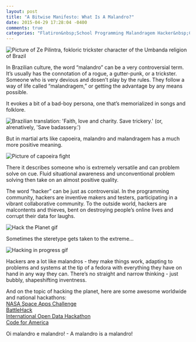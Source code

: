 ```yaml
---
layout: post
title: "A Bitwise Manifesto: What Is A Malandro?"
date: 2015-04-29 17:28:04 -0400
comments: true
categories: "Flatiron&nbsp;School Programming Malandragem Hacker&nbsp;Culture"
---
```


![Picture of Ze Pilintra, fokloric trickster character of the Umbanda religion of Brazil](http://umbandaeucurto.com/wp-content/uploads/2013/08/Jorge_07_Ze_Pilintra_umbandaeucurto-610x259.jpg)

In Brazilian culture, the word “malandro” can be a very controversial term. It’s usually has the connotation of a rogue, a gutter-punk, or a trickster. Someone who is very devious and dosen’t play by the rules. They follow a way of life called “malandragem,” or getting the advantage by any means possible. 

It evokes a bit of a bad-boy persona, one that’s memorialized in songs and folklore.
 
![Brazilian translation: 'Faith, love and charity. Save trickery.' (or, alrenatively, 'Save badassery.')](http://1.bp.blogspot.com/-rssJ7W8AOjs/UceTG6hv8bI/AAAAAAAAA8Q/z-LvVFOnUFY/s1600/malandragem.png "Ze Pilintra, the folkloric trickster of Brazilian culture.")

But in martial arts like capoeira, malandro and malandragem has a much more positive meaning. 

![Picture of capoeira fight](http://www.thisbusinessofdanceandmusic.com/images/kick.jpg)

There it describes someone who is extremely versatile and can problem solve on cue. Fluid situational awareness and unconventional problem solving then take on an almost positive quality.


The word “hacker” can be just as controversial. In the programming community, hackers are inventive makers and testers, participating in a vibrant collaborative community. To the outside world, hackers are malcontents and thieves, bent on destroying people’s online lives and corrupt their data for laughs.

![Hack the Planet gif](http://media.giphy.com/media/FnGJfc18tDDHy/giphy.gif)

Sometimes the steretype gets taken to the extreme…

![Hacking in progress gif](http://i.imgur.com/b8jN6tv.gif)

Hackers are a lot like malandros - they make things work, adapting to problems and systems at the tip of a fedora with everything they have on hand in any way they can. There’s no straight and narrow thinking - just bubbly, shapeshifting inventness.

And on the topic of hacking the planet, here are some awesome worldwide and national hackathons:  
[NASA Space Apps Challenge](https://2015.spaceappschallenge.org/)  
[BattleHack](https://2015.battlehack.org/)  
[International Open Data Hackathon](http://opendataday.org/)  
[Code for America](https://www.codeforamerica.org/)  

Oi malandro e malandro! - A malandro is a malandro!
